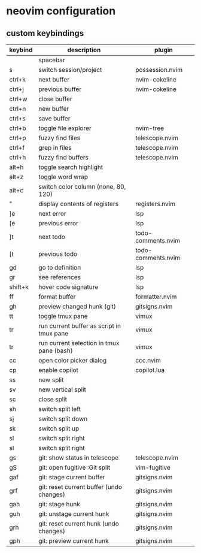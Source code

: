 # neovim configuration

## custom keybindings

| keybind     | description                               | plugin             |
| ----------- | ----------------------------------------- | ------------------ |
| <leader>    | spacebar                                  |                    |
| <leader>s   | switch session/project                    | possession.nvim    |
| ctrl+k      | next buffer                               | nvim-cokeline      |
| ctrl+j      | previous buffer                           | nvim-cokeline      |
| ctrl+w      | close buffer                              |                    |
| ctrl+n      | new buffer                                |                    |
| ctrl+s      | save buffer                               |                    |
| ctrl+b      | toggle file explorer                      | nvim-tree          |
| ctrl+p      | fuzzy find files                          | telescope.nvim     |
| ctrl+f      | grep in files                             | telescope.nvim     |
| ctrl+h      | fuzzy find buffers                        | telescope.nvim     |
| alt+h       | toggle search highlight                   |                    |
| alt+z       | toggle word wrap                          |                    |
| alt+c       | switch color column (none, 80, 120)       |                    |
| "           | display contents of registers             | registers.nvim     |
| ]e          | next error                                | lsp                |
| [e          | previous error                            | lsp                |
| ]t          | next todo                                 | todo-comments.nvim |
| [t          | previous todo                             | todo-comments.nvim |
| gd          | go to definition                          | lsp                |
| gr          | see references                            | lsp                |
| shift+k     | hover code signature                      | lsp                |
| <leader>ff  | format buffer                             | formatter.nvim     |
| <leader>gh  | preview changed hunk (git)                | gitsigns.nvim      |
| <leader>tt  | toggle tmux pane                          | vimux              |
| <leader>tr  | run current buffer as script in tmux pane | vimux              |
| <leader>tr  | run current selection in tmux pane (bash) | vimux              |
| <leader>cc  | open color picker dialog                  | ccc.nvim           |
| <leader>cp  | enable copilot                            | copilot.lua        |
| ss          | new split                                 |                    |
| sv          | new vertical split                        |                    |
| sc          | close split                               |                    |
| sh          | switch split left                         |                    |
| sj          | switch split down                         |                    |
| sk          | switch split up                           |                    |
| sl          | switch split right                        |                    |
| sl          | switch split right                        |                    |
| <leader>gs  | git: show status in telescope             | telescope.nvim     |
| <leader>gS  | git: open fugitive :Git split             | vim-fugitive       |
| <leader>gaf | git: stage current buffer                 | gitsigns.nvim      |
| <leader>grf | git: reset current buffer (undo changes)  | gitsigns.nvim      |
| <leader>gah | git: stage hunk                           | gitsigns.nvim      |
| <leader>guh | git: unstage current hunk                 | gitsigns.nvim      |
| <leader>grh | git: reset current hunk (undo changes)    | gitsigns.nvim      |
| <leader>gph | git: preview current hunk                 | gitsigns.nvim      |
